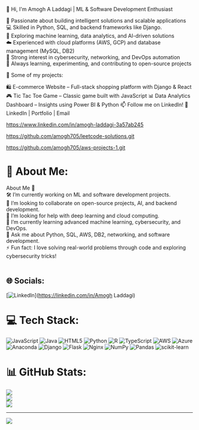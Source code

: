 👋 Hi, I'm Amogh A Laddagi | ML & Software Development Enthusiast


🚀 Passionate about building intelligent solutions and scalable applications<br>
💻 Skilled in Python, SQL, and backend frameworks like Django.<br>
🤖 Exploring machine learning, data analytics, and AI-driven solutions<br>
☁️ Experienced with cloud platforms (AWS, GCP) and database management (MySQL, DB2)<br>
🔐 Strong interest in cybersecurity, networking, and DevOps automation<br>
🎯 Always learning, experimenting, and contributing to open-source projects <br>

📌 Some of my projects:

🛍️ E-commerce Website – Full-stack shopping platform with Django & React
🎮 Tic Tac Toe Game – Classic game built with JavaScript
📊 Data Analytics Dashboard – Insights using Power BI & Python
📫 Follow me on LinkedIn!
🔗 LinkedIn | Portfolio | Email

https://www.linkedin.com/in/amogh-laddagi-3a57ab245

https://github.com/amogh705/leetcode-solutions.git

https://github.com/amogh705/aws-projects-1.git


# 💫 About Me:
About Me 🚀<br>🛠️ I’m currently working on ML and software development projects.<br>👯 I’m looking to collaborate on open-source projects, AI, and backend development.<br>🤝 I’m looking for help with deep learning and cloud computing.<br>🌱 I’m currently learning advanced machine learning, cybersecurity, and DevOps.<br>💬 Ask me about Python, SQL, AWS, DB2, networking, and software development.<br>⚡ Fun fact: I love solving real-world problems through code and exploring cybersecurity tricks!<br><br>


## 🌐 Socials:
[![LinkedIn](https://img.shields.io/badge/LinkedIn-%230077B5.svg?logo=linkedin&logoColor=white)](https://linkedin.com/in/Amogh Laddagi) 

# 💻 Tech Stack:
![JavaScript](https://img.shields.io/badge/javascript-%23323330.svg?style=for-the-badge&logo=javascript&logoColor=%23F7DF1E) ![Java](https://img.shields.io/badge/java-%23ED8B00.svg?style=for-the-badge&logo=openjdk&logoColor=white) ![HTML5](https://img.shields.io/badge/html5-%23E34F26.svg?style=for-the-badge&logo=html5&logoColor=white) ![Python](https://img.shields.io/badge/python-3670A0?style=for-the-badge&logo=python&logoColor=ffdd54) ![R](https://img.shields.io/badge/r-%23276DC3.svg?style=for-the-badge&logo=r&logoColor=white) ![TypeScript](https://img.shields.io/badge/typescript-%23007ACC.svg?style=for-the-badge&logo=typescript&logoColor=white) ![AWS](https://img.shields.io/badge/AWS-%23FF9900.svg?style=for-the-badge&logo=amazon-aws&logoColor=white) ![Azure](https://img.shields.io/badge/azure-%230072C6.svg?style=for-the-badge&logo=microsoftazure&logoColor=white) ![Anaconda](https://img.shields.io/badge/Anaconda-%2344A833.svg?style=for-the-badge&logo=anaconda&logoColor=white) ![Django](https://img.shields.io/badge/django-%23092E20.svg?style=for-the-badge&logo=django&logoColor=white) ![Flask](https://img.shields.io/badge/flask-%23000.svg?style=for-the-badge&logo=flask&logoColor=white) ![Nginx](https://img.shields.io/badge/nginx-%23009639.svg?style=for-the-badge&logo=nginx&logoColor=white) ![NumPy](https://img.shields.io/badge/numpy-%23013243.svg?style=for-the-badge&logo=numpy&logoColor=white) ![Pandas](https://img.shields.io/badge/pandas-%23150458.svg?style=for-the-badge&logo=pandas&logoColor=white) ![scikit-learn](https://img.shields.io/badge/scikit--learn-%23F7931E.svg?style=for-the-badge&logo=scikit-learn&logoColor=white)
# 📊 GitHub Stats:
![](https://github-readme-stats.vercel.app/api?username=amogh705&theme=dark&hide_border=false&include_all_commits=false&count_private=false)<br/>
![](https://nirzak-streak-stats.vercel.app/?user=amogh705&theme=dark&hide_border=false)<br/>
![](https://github-readme-stats.vercel.app/api/top-langs/?username=amogh705&theme=dark&hide_border=false&include_all_commits=false&count_private=false&layout=compact)

---
[![](https://visitcount.itsvg.in/api?id=amogh705&icon=0&color=0)](https://visitcount.itsvg.in)

<!-- Proudly created with GPRM ( https://gprm.itsvg.in ) -->

